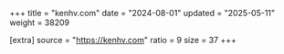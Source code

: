 +++
title = "kenhv.com"
date = "2024-08-01"
updated = "2025-05-11"
weight = 38209

[extra]
source = "https://kenhv.com"
ratio = 9
size = 37
+++
